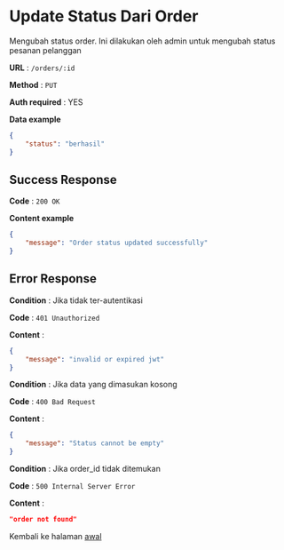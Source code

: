 # Update Status Dari Order

Mengubah status order. Ini dilakukan oleh admin untuk mengubah status pesanan pelanggan

**URL** : `/orders/:id`

**Method** : `PUT`

**Auth required** : YES

**Data example**

```json
{
    "status": "berhasil"
}
```

## Success Response

**Code** : `200 OK`

**Content example**

```json
{
    "message": "Order status updated successfully"
}
```

## Error Response

**Condition** : Jika tidak ter-autentikasi

**Code** : `401 Unauthorized`

**Content** :

```json
{
    "message": "invalid or expired jwt"
}
```

**Condition** : Jika data yang dimasukan kosong

**Code** : `400 Bad Request`

**Content** :

```json
{
    "message": "Status cannot be empty"
}
```
**Condition** : Jika order_id tidak ditemukan

**Code** : `500 Internal Server Error`

**Content** :

```json
"order not found"
```

Kembali ke halaman [awal](../README.md)
